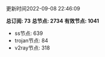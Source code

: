 更新时间2022-09-08 22:46:09

**总订阅: 73**
**总节点: 2734**
**有效节点: 1041**
- ss节点: 639
- trojan节点: 84
- v2ray节点: 318
